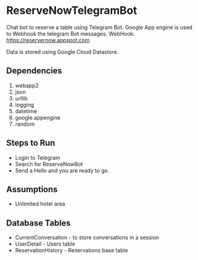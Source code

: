 # ReserveNowTelegramBot
Chat bot to reserve a table using Telegram Bot. Google App engine is used to Webhook the telegram Bot messages. WebHook: https://reservernow.appspot.com

Data is stored using Google Cloud Datastore.

## Dependencies
1. webapp2
2. json
3. urllib
4. logging
5. datetime
6. google.appengine
7. random

## Steps to Run
- Login to Telegram
- Search for ReserveNowBot
- Send a Hello and you are ready to go. 

## Assumptions
- Unlimited hotel area

## Database Tables
- CurrentConversation - to store conversations in a session
- UserDetail - Users table
- ReservationHistory - Reservations base table
